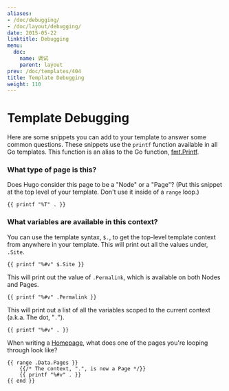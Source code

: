 ```yaml
---
aliases:
- /doc/debugging/
- /doc/layout/debugging/
date: 2015-05-22
linktitle: Debugging
menu:
  doc:
    name: 调试
    parent: layout
prev: /doc/templates/404
title: Template Debugging
weight: 110
---
```



# Template Debugging

Here are some snippets you can add to your template to answer some common questions.
These snippets use the `printf` function available in all Go templates.  This function is
an alias to the Go function, [fmt.Printf](http://golang.org/pkg/fmt/).

### What type of page is this?

Does Hugo consider this page to be a "Node" or a "Page"? (Put this snippet at
the top level of your template. Don't use it inside of a `range` loop.)

    {{ printf "%T" . }}


### What variables are available in this context?

You can use the template syntax, `$.`, to get the top-level template context
from anywhere in your template.  This will print out all the values under, `.Site`.

    {{ printf "%#v" $.Site }}

This will print out the value of `.Permalink`, which is available on both Nodes
and Pages.

    {{ printf "%#v" .Permalink }}

This will print out a list of all the variables scoped to the current context
(a.k.a. The dot, "`.`").

    {{ printf "%#v" . }}

When writing a [Homepage](/doc/templates/homepage), what does one of the pages
you're looping through look like?

```
{{ range .Data.Pages }}
    {{/* The context, ".", is now a Page */}}
    {{ printf "%#v" . }}
{{ end }}
```
